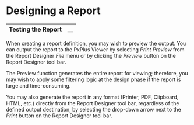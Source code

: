 # Designing a Report

**Testing the Report** |  **__**  
---|---  
  
When creating a report definition, you may wish to preview the output. You can output the report to the PxPlus Viewer by selecting _Print Preview_ from the Report Designer _File_ menu or by clicking the _Preview_ button on the Report Designer tool bar.

The Preview function generates the entire report for viewing; therefore, you may wish to apply some filtering logic at the design phase if the report is large and time-consuming.

You may also generate the report in any format (Printer, PDF, Clipboard, HTML, etc.) directly from the Report Designer tool bar, regardless of the defined output destination, by selecting the drop-down arrow next to the _Print_ button on the Report Designer tool bar.
